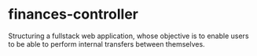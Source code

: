 # finances-controller
Structuring a fullstack web application, whose objective is to enable users to be able to perform internal transfers between themselves.

